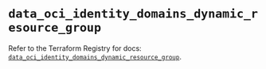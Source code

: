 # `data_oci_identity_domains_dynamic_resource_group`

Refer to the Terraform Registry for docs: [`data_oci_identity_domains_dynamic_resource_group`](https://registry.terraform.io/providers/oracle/oci/7.19.0/docs/data-sources/identity_domains_dynamic_resource_group).
